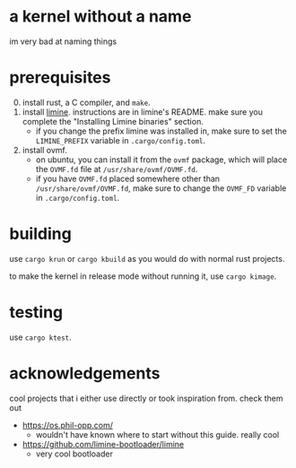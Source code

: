 # a kernel without a name

im very bad at naming things

# prerequisites

0. install rust, a C compiler, and `make`.
1. install [limine](https://github.com/limine-bootloader/limine). instructions are in limine's README. make sure you complete the "Installing Limine binaries" section.
    - if you change the prefix limine was installed in, make sure to set the `LIMINE_PREFIX` variable in `.cargo/config.toml`.
2. install ovmf.
    - on ubuntu, you can install it from the `ovmf` package, which will place the `OVMF.fd` file at `/usr/share/ovmf/OVMF.fd`.
    - if you have `OVMF.fd` placed somewhere other than `/usr/share/ovmf/OVMF.fd`, make sure to change the `OVMF_FD` variable in `.cargo/config.toml`.

# building

use `cargo krun` or `cargo kbuild` as you would do with normal rust projects.

to make the kernel in release mode without running it, use `cargo kimage`.

# testing

use `cargo ktest`.

# acknowledgements

cool projects that i either use directly or took inspiration from. check them out

-   https://os.phil-opp.com/
    -   wouldn't have known where to start without this guide. really cool
-   https://github.com/limine-bootloader/limine
    -   very cool bootloader
